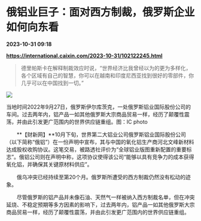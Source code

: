 # 俄铝业巨子：面对西方制裁，俄罗斯企业如何向东看

**2023-10-31 09:18**

**https://international.caixin.com/2023-10-31/102122245.html**

> 德里帕斯卡在解释制裁效应时说，“世界经济比我曾经以为的更为多样化，各个区域有自己的智慧，你可以在越南和印度尼西亚找到很好的零部件，你几乎可以在中国找到一切。”

  

![](https://img.caixin.com/2023-10-31/169874373030824_840_560.jpg)

当地时间2022年9月27日，俄罗斯伊尔库茨克，一处俄罗斯铝业国际股份公司的车间。过去两年内，铝产品一如其他俄罗斯大宗商品贸易一样，经历了颠覆性震荡，并由此引发更广范围内的世界供应链重组。图：IC photo

  

　　**【财新网】**10月下旬，世界第二大铝业公司俄罗斯铝业国际股份公司（以下简称“俄铝”）在一份声明中宣布，其与中国的氧化铝生产商河北文峰新材料达成股权收购协议。这笔交易，被路透社评价为“全球铝业版图重新配置的重要标志”。俄铝公司则在声明中称，这项协议使得该公司“能够以具有竞争力的成本获得氧化铝，并确保其关键原材料供应”。

　　俄乌冲突已经持续至第20个月。俄罗斯所遭受的西方制裁仍然没有松动的迹象。

　　尽管俄罗斯的铝产品并未像石油、天然气一样被纳入西方制裁名单，但在冲突延烧、不稳定预期等多方因素的影响下，过去两年内，铝产品一如其他俄罗斯大宗商品贸易一样，经历了颠覆性震荡，并由此引发更广范围内的世界供应链重组。